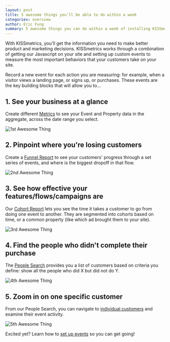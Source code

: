 ```yaml
---
layout: post
title: 5 awesome things you'll be able to do within a week
categories: overview
author: Eric Fung
summary: 5 awesome things you can do within a week of installing KISSmetrics.
---
```

With KISSmetrics, you'll get the information you need to make better product and marketing decisions. KISSmetrics works through a combination of getting our Javascript on your site and setting up custom events to measure the most important behaviors that your customers take on your site.

Record a new event for each action you are measuring: for example, when a visitor views a landing page, or signs up, or purchases. These events are the key building blocks that will allow you to...

## 1. See your business at a glance
Create different [Metrics][metrics] to see your Event and Property data in the aggregate, across the date range you select.

![1st Awesome Thing][1]

## 2. Pinpoint where you're losing customers
Create a [Funnel Report][funnels] to see your customers' progress through a set series of events, and where is the biggest dropoff in that flow.

![2nd Awesome Thing][2]

## 3. See how effective your features/flows/campaigns are
Our [Cohort Report][cohort] lets you see the time it takes a customer to go from doing one event to another. They are segmented into cohorts based on time, or a common property (like which ad brought them to your site).

![3rd Awesome Thing][3]

## 4. Find the people who didn't complete their purchase
The [People Search][people-search] provides you a list of customers based on criteria you define: show all the people who did X but did not do Y.

![4th Awesome Thing][4]

## 5. Zoom in on one specific customer
From our People Search, you can navigate to [individual customers][individual] and examine their event activity.

![5th Awesome Thing][5]

Excited yet? Learn how to [set up events][create-events] so you can get going!

[1]: https://s3.amazonaws.com/kissmetrics-support-files/assets/overview/5awesome1.png
[2]: https://s3.amazonaws.com/kissmetrics-support-files/assets/overview/5awesome2.png
[3]: https://s3.amazonaws.com/kissmetrics-support-files/assets/overview/5awesome3.png
[4]: https://s3.amazonaws.com/kissmetrics-support-files/assets/overview/5awesome4.png
[5]: https://s3.amazonaws.com/kissmetrics-support-files/assets/overview/5awesome5.png

[metrics]: https://demo.kissmetrics.com/metrics
[funnels]: https://demo.kissmetrics.com/reports/funnel/
[cohort]: https://demo.kissmetrics.com/reports/cohort/
[people-search]: https://demo.kissmetrics.com/people
[individual]: https://demo.kissmetrics.com/people/detail/
[create-events]: /getting-started/ways-to-send-us-data